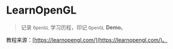 # LearnOpenGL
> 记录 `OpenGL` 学习历程，印记 `OpenGL` **Demo**。

教程来源：[https://learnopengl.com/](https://learnopengl.com/)。